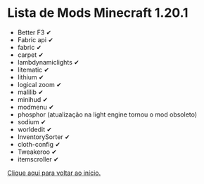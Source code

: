 # Lista de Mods Minecraft 1.20.1

- Better F3 ✔
- Fabric api ✔
- fabric ✔
- carpet ✔ 
- lambdynamiclights ✔
- litematic ✔
- lithium ✔
- logical zoom ✔
- malilib ✔
- minihud ✔
- modmenu ✔
- phosphor (atualização na light engine tornou o mod obsoleto) 
- sodium ✔
- worldedit ✔
- InventorySorter ✔ 
- cloth-config ✔
- Tweakeroo ✔
- itemscroller ✔

[Clique aqui para voltar ao início.](../README.md)